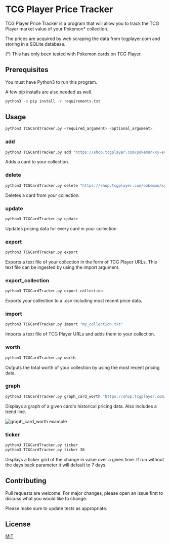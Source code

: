 # TCG Player Price Tracker

TCG Player Price Tracker is a program that will allow you to track the TCG Player market value of your Pokemon* collection.

The prices are acquired by web scraping the data from tcgplayer.com and storing in a SQLite database.

(*) This has only been tested with Pokemon cards on TCG Player.

## Prerequisites

You must have Python3 to run this program.

A few pip installs are also needed as well.

```bash
python3 -m pip install -r requirements.txt
```

## Usage
```bash
python3 TCGCardTracker.py <required_argument> <optional_argument>
```

### add
```bash
python3 TCGCardTracker.py add "https://shop.tcgplayer.com/pokemon/xy-evolutions/mewtwo-ex"
```
Adds a card to your collection.

### delete
```bash
python3 TCGCardTracker.py delete "https://shop.tcgplayer.com/pokemon/xy-evolutions/mewtwo-ex"
```
Deletes a card from your collection.

### update
```bash
python3 TCGCardTracker.py update
```
Updates pricing data for every card in your collection.

### export
```bash
python3 TCGCardTracker.py export
```
Exports a text file of your collection in the form of TCG Player URLs. This text file can be ingested by using the import argument.

### export_collection
```bash
python3 TCGCardTracker.py export_collection
```
Exports your collection to a .csv including most recent price data.

### import
```bash
python3 TCGCardTracker.py import "my_collection.txt"
```
Imports a text file of TCG Player URLs and adds them to your collection.

### worth
```bash
python3 TCGCardTracker.py worth
```
Outputs the total worth of your collection by using the most recent pricing data.

### graph
```bash
python3 TCGCardTracker.py graph_card_worth "https://shop.tcgplayer.com/pokemon/xy-evolutions/mewtwo-ex"
```
Displays a graph of a given card's historical pricing data. Also includes a trend line.

![graph_card_worth example](https://i.imgur.com/VHzGVBJ.png)

### ticker
```bash
python3 TCGCardTracker.py ticker
python3 TCGCardTracker.py ticker 30
```
Displays a ticker grid of the change in value over a given time. If run without the days back parameter it will default to 7 days.

## Contributing
Pull requests are welcome. For major changes, please open an issue first to discuss what you would like to change.

Please make sure to update tests as appropriate.

## License
[MIT](https://choosealicense.com/licenses/mit/)
